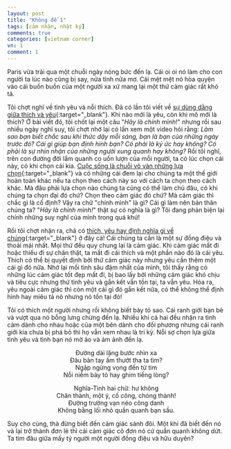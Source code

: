 ```yaml
---
layout: post
title: "Không đề 1"
tags: [cảm nhận, nhật ký]
comments: true
categories: [vietnam corner]
vn: 1
comment: 1
---
```


Paris vừa trải qua một chuỗi ngày nóng bức đến lạ. Cái oi oi nó làm cho con người ta lúc nào cũng bị say, nửa tỉnh nửa mơ. Cái mệt mệt nó hòa quyện vào cái buồn buồn của một người xa xứ mang lại một thứ cảm giác rất khó tả. 

Tôi chợt nghĩ về tình yêu và nỗi thích. Đã có lần tôi viết về [sự dùng dằng giữa thích và yêu]({{site.url}}{{site.baseurl}}/co-that-su-yeu "Có thật sự yêu?"){:target="_blank"}. Khi nào mới là yêu, còn khi mô mới là thích? Ở bài viết đó, tôi chốt lại một câu "*Hãy là chính mình*!" nhưng rồi sau nhiều ngày nghĩ suy, tôi chợt nhớ lại có lần xem một video hỏi rằng: *Làm sao bạn biết chắc sau khi thức dậy mỗi sáng, bạn là bạn của những ngày trước đó? Cái gì giúp bạn định hình bạn? Có phải là ký ức hay không? Có phải là sự nhìn nhận của những người xung quanh hay không?* Rồi tôi nghĩ, trên con đường đời lắm quanh co uốn lượn của mỗi người, ta có lúc chọn cái này, có khi chọn cái kia. [Cuộc sống là chuỗi vô vàn những lựa chọn]({{site.url}}{{site.baseurl}}/lua-chon-va-ban-da-lon "Lựa chọn và câu hỏi bạn đã lớn?"){:target="_blank"} và có những cái đem lại cho chúng ta một thế giới hoàn toàn khác nếu ta chọn theo cách này so với cách ta chọn theo cách khác. Mà đâu phải lựa chọn nào chúng ta cũng có thể làm chủ đâu, có khi chúng ta chọn đại đó chứ? Chọn theo cảm giác đó chứ? Mà cảm giác thì chắc gì là cố định? Vậy ra chữ "chính mình" là gì? Cái gì làm nên bản thân chúng ta? "*Hãy là chính mình!*" thật sự có nghĩa là gì? Tôi đang phản biện lại chính những suy nghĩ của mình trong quá khứ!

Rồi tôi chợt nhận ra, chả có [thích, yêu hay định nghĩa gì về chúng]({{site.url}}{{site.baseurl}}/viet-ve-tinh-yeu "Viết về tình yêu"){:target="_blank"} ở đây cả! Cái chúng ta cần là một sự đồng điệu và thoải mái nhất. Mọi thứ đều quy chung lại là cảm giác. Khi cảm giác mất đi hoặc thiếu đi sự chân thật, ta mất đi cái thích và một phần nào đó là cái yêu. Thích có thể bị quyết định bởi thứ cảm giác này nhưng yêu cần thêm một cái gì đó nữa. Nhớ lại mối tình sâu đậm nhất của mình, tôi thấy rằng có những lúc cảm giác tốt đẹp mất đi, bị bao lấy bởi những cảm giác khó chịu và tiêu cực nhưng thứ tình yêu và gắn kết vẫn tồn tại, ta vẫn yêu. Hóa ra, yêu ngoài cảm giác thì còn một cái gì đó gắn kết nữa, có thể không thể định hình hay miêu tả nó nhưng nó tồn tại đó!

Tôi có thích một người nhưng rồi không biết bày tỏ sao. Cái ranh giới bạn bè và vượt qua nó bỗng lưng chừng đến lạ. Nhiều khi cả hai đều nhận ra tình cảm dành cho nhau hoặc của một bên dành cho đối phương nhưng cái ranh giới kia chưa bị phá bỏ thì họ vẫn xem nhau là tri kỷ. Nỗi sợ chọn lựa giữa tình yêu và tình bạn nó mờ ảo và ám ảnh đến lạ.

<div class="poem" style="text-align: center;">
Đường dài lặng bước nhìn xa<br />
Đâu bàn tay ấm thướt tha ta tìm?<br />
Ngập ngừng vọng đến từ tim<br />
Nỗi niềm bày tỏ hay ghim tiếng lòng?<br />

Nghĩa-Tình hai chữ: hư không<br />
Chân thành, một ý, cố công, chóng thành!<br />
Đường trường vạn nẻo công danh<br />
Không bằng lối nhỏ quấn quanh bạn sầu.
</div>

Suy cho cùng, thà đừng biết đến cảm giác sánh đôi. Một khi đã biết đến nó và lại trở thành đơn lẻ thì cái cảm giác cô đơn nó cứ quẩn quanh không dứt. Ta tìm đâu giữa mấy tỷ người một người đồng điệu và hữu duyên?